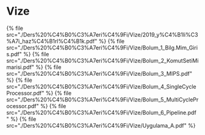 # Vize

<!--Index-->

{% file src="./Ders%20%C4%B0%C3%A7eri%C4%9Fi/Vize/2019_y%C4%B1li%C3%A7i_haz%C4%B1rl%C4%B1k.pdf" %}
{% file src="./Ders%20%C4%B0%C3%A7eri%C4%9Fi/Vize/Bolum_1_Bilg.Mim_Giris.pdf" %}
{% file src="./Ders%20%C4%B0%C3%A7eri%C4%9Fi/Vize/Bolum_2_KomutSetiMimarisi.pdf" %}
{% file src="./Ders%20%C4%B0%C3%A7eri%C4%9Fi/Vize/Bolum_3_MIPS.pdf" %}
{% file src="./Ders%20%C4%B0%C3%A7eri%C4%9Fi/Vize/Bolum_4_SingleCycleProcessor.pdf" %}
{% file src="./Ders%20%C4%B0%C3%A7eri%C4%9Fi/Vize/Bolum_5_MultiCycleProcessor.pdf" %}
{% file src="./Ders%20%C4%B0%C3%A7eri%C4%9Fi/Vize/Bolum_6_Pipeline.pdf" %}
{% file src="./Ders%20%C4%B0%C3%A7eri%C4%9Fi/Vize/Uygulama_A.pdf" %}

<!--Index-->
